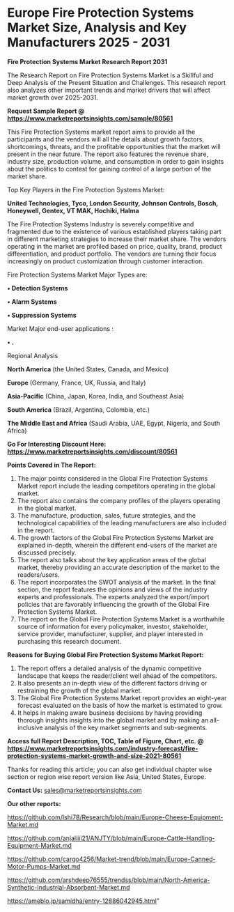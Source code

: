 # Europe Fire Protection Systems Market Size, Analysis and Key Manufacturers 2025 - 2031

<strong>Fire Protection Systems Market Research Report 2031</strong>

The Research Report on Fire Protection Systems Market is a Skillful and Deep Analysis of the Present Situation and Challenges. This research report also analyzes other important trends and market drivers that will affect market growth over 2025-2031.

<strong>Request Sample Report @ <a href=https://www.marketreportsinsights.com/sample/80561>https://www.marketreportsinsights.com/sample/80561</a></strong>

This Fire Protection Systems market report aims to provide all the participants and the vendors will all the details about growth factors, shortcomings, threats, and the profitable opportunities that the market will present in the near future. The report also features the revenue share, industry size, production volume, and consumption in order to gain insights about the politics to contest for gaining control of a large portion of the market share.

Top Key Players in the Fire Protection Systems Market:

<strong>United Technologies, Tyco, London Security, Johnson Controls, Bosch, Honeywell, Gentex, VT MAK, Hochiki, Halma</strong>

The Fire Protection Systems Industry is severely competitive and fragmented due to the existence of various established players taking part in different marketing strategies to increase their market share. The vendors operating in the market are profiled based on price, quality, brand, product differentiation, and product portfolio. The vendors are turning their focus increasingly on product customization through customer interaction.

Fire Protection Systems Market Major Types are:

<strong>• Detection Systems

• Alarm Systems

• Suppression Systems</strong>

Market Major end-user applications :

<strong>• .</strong>

Regional Analysis

</u><strong><b>North America</b></strong> (the United States, Canada, and Mexico)

<strong><b>Europe </b></strong>(Germany, France, UK, Russia, and Italy)

<strong><b>Asia-Pacific</b></strong> (China, Japan, Korea, India, and Southeast Asia)

<strong><b>South America</b></strong> (Brazil, Argentina, Colombia, etc.)

<strong><b>The Middle East and Africa</b></strong> (Saudi Arabia, UAE, Egypt, Nigeria, and South Africa)

<strong>Go For Interesting Discount Here: <a href=https://www.marketreportsinsights.com/discount/80561>https://www.marketreportsinsights.com/discount/80561</a></strong>

<strong>Points Covered in The Report:</strong>
<ol>
  <li>The major points considered in the Global Fire Protection Systems Market report include the leading competitors operating in the global market.</li>
  <li>The report also contains the company profiles of the players operating in the global market.</li>
  <li>The manufacture, production, sales, future strategies, and the technological capabilities of the leading manufacturers are also included in the report.</li>
  <li>The growth factors of the Global Fire Protection Systems Market are explained in-depth, wherein the different end-users of the market are discussed precisely.</li>
  <li>The report also talks about the key application areas of the global market, thereby providing an accurate description of the market to the readers/users.</li>
  <li>The report incorporates the SWOT analysis of the market. In the final section, the report features the opinions and views of the industry experts and professionals. The experts analyzed the export/import policies that are favorably influencing the growth of the Global Fire Protection Systems Market.</li>
  <li>The report on the Global Fire Protection Systems Market is a worthwhile source of information for every policymaker, investor, stakeholder, service provider, manufacturer, supplier, and player interested in purchasing this research document.</li>
</ol>
<strong>Reasons for Buying Global Fire Protection Systems Market Report:</strong>

<ol>
  <li>The report offers a detailed analysis of the dynamic competitive landscape that keeps the reader/client well ahead of the competitors.</li>
  <li>It also presents an in-depth view of the different factors driving or restraining the growth of the global market.</li>
  <li>The Global Fire Protection Systems Market report provides an eight-year forecast evaluated on the basis of how the market is estimated to grow.</li>
  <li>It helps in making aware business decisions by having providing thorough insights insights into the global market and by making an all-inclusive analysis of the key market segments and sub-segments.</li>
</ol>
<strong>Access full Report Description, TOC, Table of Figure, Chart, etc. @ <a href=https://www.marketreportsinsights.com/industry-forecast/fire-protection-systems-market-growth-and-size-2021-80561>https://www.marketreportsinsights.com/industry-forecast/fire-protection-systems-market-growth-and-size-2021-80561</a></strong>


Thanks for reading this article; you can also get individual chapter wise section or region wise report version like Asia, United States, Europe.

<strong>Contact Us:</strong>
sales@marketreportsinsights.com

<strong>Our other reports:</strong>

<a href=https://github.com/Ishi78/Research/blob/main/Europe-Cheese-Equipment-Market.md>https://github.com/Ishi78/Research/blob/main/Europe-Cheese-Equipment-Market.md</a>

<a href=https://github.com/anjaliiii21/ANJTY/blob/main/Europe-Cattle-Handling-Equipment-Market.md>https://github.com/anjaliiii21/ANJTY/blob/main/Europe-Cattle-Handling-Equipment-Market.md</a>

<a href=https://github.com/cargo4256/Market-trend/blob/main/Europe-Canned-Motor-Pumps-Market.md>https://github.com/cargo4256/Market-trend/blob/main/Europe-Canned-Motor-Pumps-Market.md</a>

<a href=https://github.com/arshdeep76555/trendss/blob/main/North-America-Synthetic-Industrial-Absorbent-Market.md>https://github.com/arshdeep76555/trendss/blob/main/North-America-Synthetic-Industrial-Absorbent-Market.md</a>

<a href=https://ameblo.jp/samidha/entry-12886042945.html>https://ameblo.jp/samidha/entry-12886042945.html</a>"
